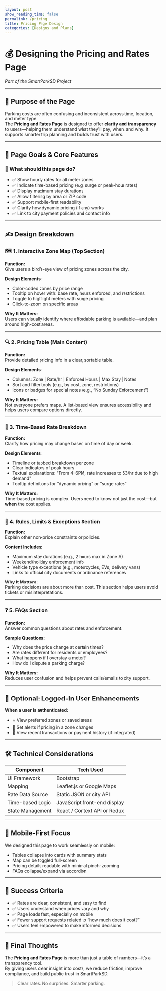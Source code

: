 ```yaml
---
layout: post 
show_reading_time: false
permalink: /pricing
title: Pricing Page Design
categories: [Designs and Plans]
---
```


# 💰 Designing the Pricing and Rates Page  
*Part of the SmartParkSD Project*

---

## 🎯 Purpose of the Page  
Parking costs are often confusing and inconsistent across time, location, and meter type.  
The **Pricing and Rates Page** is designed to offer **clarity and transparency** to users—helping them understand what they'll pay, when, and why. It supports smarter trip planning and builds trust with users.

---

## 🧱 Page Goals & Core Features  

### 🧠 What should this page do?  
- ✅ Show hourly rates for all meter zones  
- ✅ Indicate time-based pricing (e.g. surge or peak-hour rates)  
- ✅ Display maximum stay durations  
- ✅ Allow filtering by area or ZIP code  
- ✅ Support mobile-first readability  
- ✅ Clarify how dynamic pricing (if any) works  
- ✅ Link to city payment policies and contact info  

---

## ✍️ Design Breakdown  

### 🗺️ 1. Interactive Zone Map (Top Section)  
**Function:**  
Give users a bird’s-eye view of pricing zones across the city.

**Design Elements:**  
- Color-coded zones by price range  
- Tooltip on hover with: base rate, hours enforced, and restrictions  
- Toggle to highlight meters with surge pricing  
- Click-to-zoom on specific areas  

**Why It Matters:**  
Users can visually identify where affordable parking is available—and plan around high-cost areas.

---

### 🔍 2. Pricing Table (Main Content)  
**Function:**  
Provide detailed pricing info in a clear, sortable table.

**Design Elements:**  
- Columns: Zone | Rate/hr | Enforced Hours | Max Stay | Notes  
- Sort and filter tools (e.g., by cost, zone, restrictions)  
- Icons or badges for special notes (e.g., “No Sunday Enforcement”)  

**Why It Matters:**  
Not everyone prefers maps. A list-based view ensures accessibility and helps users compare options directly.

---

### 📅 3. Time-Based Rate Breakdown  
**Function:**  
Clarify how pricing may change based on time of day or week.

**Design Elements:**  
- Timeline or tabbed breakdown per zone  
- Clear indicators of peak hours  
- Textual explanations: "From 4–6PM, rate increases to $3/hr due to high demand"  
- Tooltip definitions for “dynamic pricing” or “surge rates”  

**Why It Matters:**  
Time-based pricing is complex. Users need to know not just the cost—but **when** the cost applies.

---

### 🛂 4. Rules, Limits & Exceptions Section  
**Function:**  
Explain other non-price constraints or policies.

**Content Includes:**  
- Maximum stay durations (e.g., 2 hours max in Zone A)  
- Weekend/holiday enforcement info  
- Vehicle type exceptions (e.g., motorcycles, EVs, delivery vans)  
- Links to official city documents or ordinance references  

**Why It Matters:**  
Parking decisions are about more than cost. This section helps users avoid tickets or misinterpretations.

---

### ❓ 5. FAQs Section  
**Function:**  
Answer common questions about rates and enforcement.

**Sample Questions:**  
- Why does the price change at certain times?  
- Are rates different for residents or employees?  
- What happens if I overstay a meter?  
- How do I dispute a parking charge?

**Why It Matters:**  
Reduces user confusion and helps prevent calls/emails to city support.

---

## 🔐 Optional: Logged-In User Enhancements  

**When a user is authenticated:**  
- ⭐ View preferred zones or saved areas  
- 🔔 Set alerts if pricing in a zone changes  
- 📜 View recent transactions or payment history (if integrated)  

---

## 🛠️ Technical Considerations  

| Component         | Tech Used                      |
|------------------|--------------------------------|
| UI Framework      | Bootstrap                      |
| Mapping           | Leaflet.js or Google Maps      |
| Rate Data Source  | Static JSON or city API        |
| Time-based Logic  | JavaScript front-end display   |
| State Management  | React / Context API or Redux   |

---

## 🧪 Mobile-First Focus  

We designed this page to work seamlessly on mobile:
- Tables collapse into cards with summary stats  
- Map can be toggled full-screen  
- Pricing details readable with minimal pinch-zooming  
- FAQs collapse/expand via accordion

---

## 🎯 Success Criteria  

- ✅ Rates are clear, consistent, and easy to find  
- ✅ Users understand when prices vary and why  
- ✅ Page loads fast, especially on mobile  
- ✅ Fewer support requests related to “how much does it cost?”  
- ✅ Users feel empowered to make informed decisions  

---

## 🏁 Final Thoughts  

The **Pricing and Rates Page** is more than just a table of numbers—it’s a transparency tool.  
By giving users clear insight into costs, we reduce friction, improve compliance, and build public trust in SmartParkSD.  

> Clear rates. No surprises. Smarter parking.
